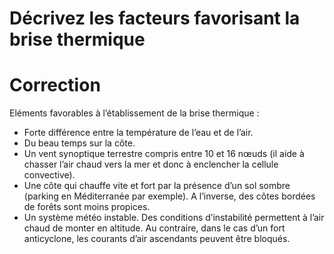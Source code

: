 # Décrivez les facteurs favorisant la brise thermique

# Correction

Eléments favorables à l’établissement de la brise thermique :

-	Forte différence entre la température de l’eau et de l’air.
-	Du beau temps sur la côte.
-	Un vent synoptique terrestre compris entre 10 et 16 nœuds (il aide à chasser l’air chaud vers la mer et donc à enclencher la cellule convective).
-	Une côte qui chauffe vite et fort par la présence d’un sol sombre (parking en Méditerranée par exemple). A l’inverse, des côtes bordées de forêts sont moins propices.
-	Un système météo instable. Des conditions d’instabilité permettent à l’air chaud de monter en altitude. Au contraire, dans le cas d’un fort anticyclone, les courants d’air ascendants peuvent être bloqués.
